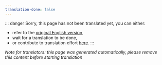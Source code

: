 ```yaml
---
translation-done: false
---
```

::: danger
Sorry, this page has not been translated yet, you can either:
- refer to the [original English version](<../../../cs/oh new folder here/with new page great.md>),
- wait for a translation to be done,
- or contribute to translation effort [here](https://github.com/bsmg/wiki).
:::

_Note for translators: this page was generated automatically, please remove this content before starting translation_
